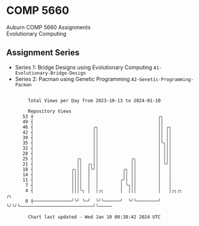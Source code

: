 # COMP 5660
Auburn COMP 5660 Assignments  
Evolutionary Computing

## Assignment Series
- Series 1: Bridge Designs using Evolutionary Computing `A1-Evolutionary-Bridge-Design`
- Series 2: Pacman using Genetic Programming `A2-Genetic-Programming-Pacman`

```

        Total Views per Day from 2023-10-13 to 2024-01-10

        Repository Views
      53 ┼                                              ╭╮
      49 ┤                                              ││
      46 ┤                      ╭╮                      ││ ╭╮
      42 ┤                      ││                      ││ ││
      39 ┤                      ││                      ││ ││
      35 ┤                      ││                      │╰╮││
      32 ┤                      ││                      │ │││
      28 ┤                      ││                      │ │││
      25 ┤                ╭╮    ││            ╭╮        │ │││
      21 ┤                ││  ╭╮││            ││        │ ╰╯│
      18 ┤              ╭╮││  │╰╯│         ╭╮ ││        │   │
      14 ┤              ││││  │  │         ││ ││        │   │
      11 ┤              ││││  │  │        ╭╯│ ││        │   │
       7 ┤              ││││  │  │        │ ╰╮││        │   │
       4 ┤              │││╰╮ │  │╭╮      │  │││        │   │╭╮╭╮                           ╭╮
       0 ┼──────────────╯╰╯ ╰─╯  ╰╯╰──────╯  ╰╯╰────────╯   ╰╯╰╯╰───────────────────────────╯╰─────

        Chart last updated - Wed Jan 10 00:38:42 2024 UTC
        
```
